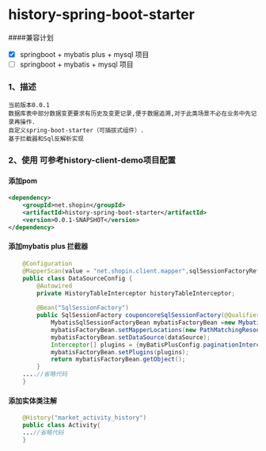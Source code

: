 # history-spring-boot-starter

####兼容计划
- [x] springboot + mybatis plus + mysql 项目
- [ ] springboot + mybatis + mysql 项目

### 1、描述
    当前版本0.0.1
    数据库表中部分数据变更要求有历史及变更记录,便于数据追溯,对于此类场景不必在业务中先记录再操作.
    自定义spring-boot-starter（可插拔式组件）.
    基于拦截器和Sql反解析实现


### 2、使用  可参考history-client-demo项目配置
#### 添加pom
```XML
<dependency>
    <groupId>net.shopin</groupId>
    <artifactId>history-spring-boot-starter</artifactId>
    <version>0.0.1-SNAPSHOT</version>
</dependency> 
```   
 
#### 添加mybatis plus 拦截器
```JAVA
    @Configuration
    @MapperScan(value = "net.shopin.client.mapper",sqlSessionFactoryRef = "SqlSessionFactory")
    public class DataSourceConfig {
        @Autowired
        private HistoryTableInterceptor historyTableInterceptor;
        
        @Bean("SqlSessionFactory")
        public SqlSessionFactory couponcoreSqlSessionFactory(@Qualifier("DataSource") DataSource dataSource ) throws Exception {
            MybatisSqlSessionFactoryBean mybatisFactoryBean =new MybatisSqlSessionFactoryBean();
            mybatisFactoryBean.setMapperLocations(new PathMatchingResourcePatternResolver().getResources("classpath:mapper/**/*.xml"));
            mybatisFactoryBean.setDataSource(dataSource);
            Interceptor[] plugins = {myBatisPlusConfig.paginationInterceptor(),historyTableInterceptor};
            mybatisFactoryBean.setPlugins(plugins);
            return mybatisFactoryBean.getObject();
        }
    ....//省略代码
    }
```
#### 添加实体类注解
```JAVA
    @History("market_activity_history")
    public class Activity{
    ...//省略代码
    }
```
